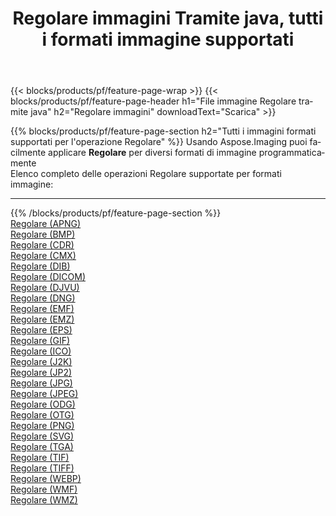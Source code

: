 ﻿---
title: Regolare immagini Tramite java, tutti i formati immagine supportati 
weight: 3920
url: /it/java/adjust 
lang: it
langdirlevel: 2
locales: zh-hans,ja,it,ru,de,es,fr,nl,id,lt,pl,pt,vi,tr,ko,zh-hant,ar,hi,th,sv,cs,uk,he
description: Usando Aspose.Imaging puoi facilmente Regolare immagini tramite java
---

{{< blocks/products/pf/feature-page-wrap >}}
{{< blocks/products/pf/feature-page-header h1="File immagine Regolare tramite java" h2="Regolare immagini" downloadText="Scarica" >}}


{{% blocks/products/pf/feature-page-section  h2="Tutti i immagini formati supportati per l'operazione Regolare" %}}
Usando Aspose.Imaging puoi facilmente applicare **Regolare** per diversi formati di immagine programmaticamente
<br/>
Elenco completo delle operazioni Regolare supportate per formati immagine:
<hr/>
{{% /blocks/products/pf/feature-page-section %}}
<div class="container-fluid productfamilypage bg-gray">
    <div class="convertypes bg-gray agp-content section">
        <div class="container">
		<div class="row other-converters">
		    <div class='col-md-2 other-converter remove-lp remove-rp'><a href="/imaging/it/java/adjust/apng" >Regolare (APNG)</a></div><div class='col-md-2 other-converter remove-lp remove-rp'><a href="/imaging/it/java/adjust/bmp" >Regolare (BMP)</a></div><div class='col-md-2 other-converter remove-lp remove-rp'><a href="/imaging/it/java/adjust/cdr" >Regolare (CDR)</a></div><div class='col-md-2 other-converter remove-lp remove-rp'><a href="/imaging/it/java/adjust/cmx" >Regolare (CMX)</a></div><div class='col-md-2 other-converter remove-lp remove-rp'><a href="/imaging/it/java/adjust/dib" >Regolare (DIB)</a></div><div class='col-md-2 other-converter remove-lp remove-rp'><a href="/imaging/it/java/adjust/dicom" >Regolare (DICOM)</a></div><div class='col-md-2 other-converter remove-lp remove-rp'><a href="/imaging/it/java/adjust/djvu" >Regolare (DJVU)</a></div><div class='col-md-2 other-converter remove-lp remove-rp'><a href="/imaging/it/java/adjust/dng" >Regolare (DNG)</a></div><div class='col-md-2 other-converter remove-lp remove-rp'><a href="/imaging/it/java/adjust/emf" >Regolare (EMF)</a></div><div class='col-md-2 other-converter remove-lp remove-rp'><a href="/imaging/it/java/adjust/emz" >Regolare (EMZ)</a></div><div class='col-md-2 other-converter remove-lp remove-rp'><a href="/imaging/it/java/adjust/eps" >Regolare (EPS)</a></div><div class='col-md-2 other-converter remove-lp remove-rp'><a href="/imaging/it/java/adjust/gif" >Regolare (GIF)</a></div><div class='col-md-2 other-converter remove-lp remove-rp'><a href="/imaging/it/java/adjust/ico" >Regolare (ICO)</a></div><div class='col-md-2 other-converter remove-lp remove-rp'><a href="/imaging/it/java/adjust/j2k" >Regolare (J2K)</a></div><div class='col-md-2 other-converter remove-lp remove-rp'><a href="/imaging/it/java/adjust/jp2" >Regolare (JP2)</a></div><div class='col-md-2 other-converter remove-lp remove-rp'><a href="/imaging/it/java/adjust/jpg" >Regolare (JPG)</a></div><div class='col-md-2 other-converter remove-lp remove-rp'><a href="/imaging/it/java/adjust/jpeg" >Regolare (JPEG)</a></div><div class='col-md-2 other-converter remove-lp remove-rp'><a href="/imaging/it/java/adjust/odg" >Regolare (ODG)</a></div><div class='col-md-2 other-converter remove-lp remove-rp'><a href="/imaging/it/java/adjust/otg" >Regolare (OTG)</a></div><div class='col-md-2 other-converter remove-lp remove-rp'><a href="/imaging/it/java/adjust/png" >Regolare (PNG)</a></div><div class='col-md-2 other-converter remove-lp remove-rp'><a href="/imaging/it/java/adjust/svg" >Regolare (SVG)</a></div><div class='col-md-2 other-converter remove-lp remove-rp'><a href="/imaging/it/java/adjust/tga" >Regolare (TGA)</a></div><div class='col-md-2 other-converter remove-lp remove-rp'><a href="/imaging/it/java/adjust/tif" >Regolare (TIF)</a></div><div class='col-md-2 other-converter remove-lp remove-rp'><a href="/imaging/it/java/adjust/tiff" >Regolare (TIFF)</a></div><div class='col-md-2 other-converter remove-lp remove-rp'><a href="/imaging/it/java/adjust/webp" >Regolare (WEBP)</a></div><div class='col-md-2 other-converter remove-lp remove-rp'><a href="/imaging/it/java/adjust/wmf" >Regolare (WMF)</a></div><div class='col-md-2 other-converter remove-lp remove-rp'><a href="/imaging/it/java/adjust/wmz" >Regolare (WMZ)</a></div>
                </div>
        </div>
    </div>
</div>
<br/>


